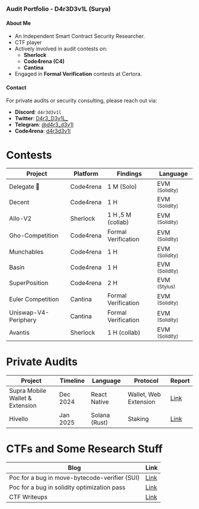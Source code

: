 ### Audit Portfolio - D4r3D3v1L (Surya)

#### About Me
- An Independent Smart Contract Security Researcher.  
- CTF player 
- Actively involved in audit contests on:
  - **Sherlock**
  - **Code4rena (C4)**
  - **Cantina**
- Engaged in **Formal Verification** contests at Certora.

#### Contact
For private audits or security consulting, please reach out via:

- **Discord**: `d4r3d3v1l`
- **Twitter**: [D4r3_D3v1L_](https://x.com/D4r3_D3v1L_)  
- **Telegram**: [@d4r3_d3v1l](https://t.me/d4r3_d3v1l)
- **Code4rena**: [d4r3d3v1l](https://code4rena.com/@d4r3d3v1l)



# Contests

|**Project**     |**Platform**   | **Findings**    | **Language** |
|------------------|---------------|-----------------|-----------------|
| Delegate 🥈      | Code4rena    | 1 M (Solo)  | EVM <sub>(Solidity)<sub> |
| Decent       | Code4rena    | 1 H       | EVM <sub>(Solidity)<sub> | 
|Allo-V2 | Sherlock | 1 H ,5 M (collab)| EVM <sub>(Solidity)<sub> | 
|Gho-Competition | Code4rena | Formal Verification| EVM <sub>(Solidity)<sub>|
| Munchables       | Code4rena    | 1 H       | EVM <sub>(Solidity)<sub>  |
| Basin       | Code4rena    | 1 H       | EVM <sub>(Solidity)<sub> |
| SuperPosition       | Code4rena    | 2 H       | EVM <sub>(Stylus)<sub> |
|Euler Competition |Cantina | Formal Verification| EVM <sub>(Solidity)<sub> |
|Uniswap-V4-Periphery | Cantina | Formal Verification| EVM <sub>(Solidity)<sub> |
| Avantis | Sherlock | 1 H (collab)| EVM <sub>(Solidity)<sub> |




# Private Audits

| **Project**                     | **Timeline** | **Language**   | **Protocol**          | **Report**                     |
|----------------------------------|--------------|----------------|-----------------------|---------------------------------|
| Supra Mobile Wallet & Extension | Dec 2024     | React Native   | Wallet, Web Extension | [Link](https://drive.google.com/file/d/1i0pmF5ov1GPyLMh24dPhYanHfJiqoEoZ/view) |
| Hivello | Jan 2025 | Solana (Rust) | Staking | [Link](https://drive.google.com/file/d/11pF10olKeajP4QHxgNwP1VKv2-AsLCow/view)|


# CTFs and Some Research Stuff

| **Blog**                   | **Link**                     |
|----------------------------|------------------------------|
| Poc for a bug in move-bytecode-verifier (SUI)              | [Link](https://d4r3-d3v1l.github.io/blog/2023/07/26/Task04-move-bytecode-poc.html) |
| Poc for a bug in solidity optimization pass               | [Link](https://d4r3-d3v1l.github.io/blog/2023/07/26/Task02-YUL-StackLimitEvader-Poc.html) |
| CTF Writeups               | [Link](https://d4r3-d3v1l.github.io/blog) |
